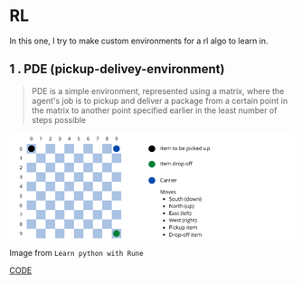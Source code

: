 # RL

In this one, I try to make custom environments for a rl algo to learn in.

## 1 . PDE (pickup-delivey-environment)
> PDE is a simple environment, represented using a matrix, where the agent's job is to pickup and deliver a package from a certain point in the matrix to another point specified earlier in the least number of steps possible

![evironment](problem.png)
Image from `Learn python with Rune`

[CODE](https://github.com/ShimronAlakkal/ql-env-and-agent/blob/main/QL.ipynb)
  
